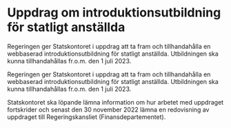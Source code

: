 # Uppdrag om introduktionsutbildning för statligt anställda

Regeringen ger Statskontoret i uppdrag att ta fram och tillhandahålla en webbaserad introduktionsutbildning för statligt anställda. Utbildningen ska kunna tillhandahållas fr.o.m. den 1 juli 2023.

Regeringen ger Statskontoret i uppdrag att ta fram och tillhandahålla en webbaserad introduktionsutbildning för statligt anställda. Utbildningen ska kunna tillhandahållas fr.o.m. den 1 juli 2023.

Statskontoret ska löpande lämna information om hur arbetet med uppdraget fortskrider och senast den 30 november 2022 lämna en redovisning av uppdraget till Regeringskansliet (Finansdepartementet).
